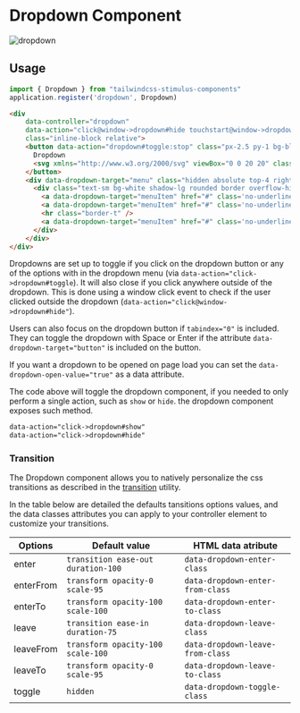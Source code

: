 # Dropdown Component

![dropdown](dropdown.gif)

## Usage

```javascript
import { Dropdown } from "tailwindcss-stimulus-components"
application.register('dropdown', Dropdown)
```

```html
<div
    data-controller="dropdown"
    data-action="click@window->dropdown#hide touchstart@window->dropdown#hide keydown.up->dropdown#previousItem keydown.down->dropdown#nextItem keydown.esc->dropdown#hide"
    class="inline-block relative">
    <button data-action="dropdown#toggle:stop" class="px-2.5 py-1 bg-blue-500 text-white text-sm rounded">
      Dropdown
      <svg xmlns="http://www.w3.org/2000/svg" viewBox="0 0 20 20" class="inline-block fill-current h-4 w-4"><path d="M9.293 12.95l.707.707L15.657 8l-1.414-1.414L10 10.828 5.757 6.586 4.343 8z"></path></svg>
    </button>
    <div data-dropdown-target="menu" class="hidden absolute top-4 right-0 z-10 mt-5 flex w-screen max-w-max">
      <div class="text-sm bg-white shadow-lg rounded border overflow-hidden w-32">
        <a data-dropdown-target="menuItem" href="#" class='no-underline block pl-4 py-2 text-gray-900 bg-white hover:bg-gray-100 whitespace-nowrap focus:bg-gray-100'>Account</a>
        <a data-dropdown-target="menuItem" href="#" class='no-underline block pl-4 py-2 text-gray-900 bg-white hover:bg-gray-100 whitespace-nowrap focus:bg-gray-100'>Billing</a>
        <hr class="border-t" />
        <a data-dropdown-target="menuItem" href="#" class='no-underline block pl-4 py-2 text-gray-900 bg-white hover:bg-gray-100 whitespace-nowrap focus:bg-gray-100'>Sign Out</a>
      </div>
    </div>
</div>
```

Dropdowns are set up to toggle if you click on the dropdown button or any of the
options with in the dropdown menu (via `data-action="click->dropdown#toggle`).
It will also close if you click anywhere outside of the dropdown. This is
done using a window click event to check if the user clicked outside the
dropdown (`data-action="click@window->dropdown#hide"`).

Users can also focus on the dropdown button if `tabindex="0"` is included. They can toggle the dropdown with Space or Enter if the attribute `data-dropdown-target="button"` is included on the button.

If you want a dropdown to be opened on page load you can set the ```data-dropdown-open-value="true"``` as a data attribute.

The code above will toggle the dropdown component, if you needed to only perform a single action, such as `show` or `hide`. the dropdown component exposes such method.

```html
data-action="click->dropdown#show"
data-action="click->dropdown#hide"
```

### Transition

The Dropdown component allows you to natively personalize the css transitions as described in the [transition](/docs/transition.md) utility.

In the table below are detailed the defaults tansitions options values, and the data classes attributes you can apply to your controller element to customize your transitions.

| Options   | Default value                      | HTML data atribute               |
|-----------|------------------------------------|----------------------------------|
| enter     | `transition ease-out duration-100` | `data-dropdown-enter-class`      |
| enterFrom | `transform opacity-0 scale-95`     | `data-dropdown-enter-from-class` |
| enterTo   | `transform opacity-100 scale-100`  | `data-dropdown-enter-to-class`   |
| leave     | `transition ease-in duration-75`   | `data-dropdown-leave-class`      |
| leaveFrom | `transform opacity-100 scale-100`  | `data-dropdown-leave-from-class` |
| leaveTo   | `transform opacity-0 scale-95`     | `data-dropdown-leave-to-class`   |
| toggle    | `hidden`                           | `data-dropdown-toggle-class`     |
